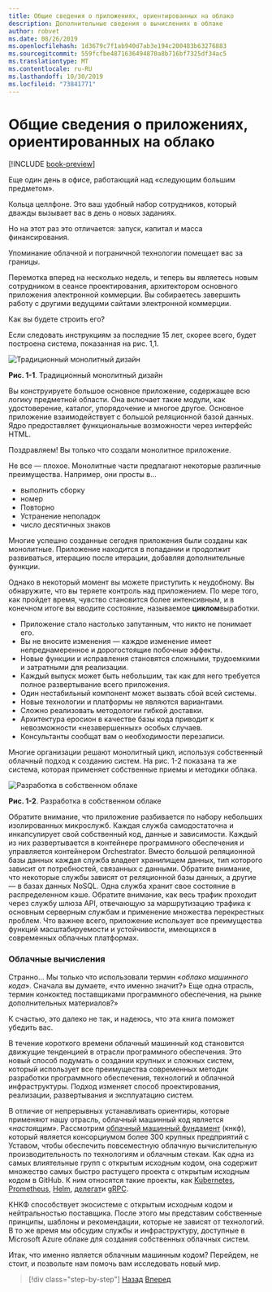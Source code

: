 ```yaml
---
title: Общие сведения о приложениях, ориентированных на облако
description: Дополнительные сведения о вычислениях в облаке
author: robvet
ms.date: 08/26/2019
ms.openlocfilehash: 1d3679c7f1ab940d7ab3e194c200483b63276883
ms.sourcegitcommit: 559fcfbe4871636494870a8b716bf7325df34ac5
ms.translationtype: MT
ms.contentlocale: ru-RU
ms.lasthandoff: 10/30/2019
ms.locfileid: "73841771"
---
```

# <a name="introduction-to-cloud-native-applications"></a>Общие сведения о приложениях, ориентированных на облако

[!INCLUDE [book-preview](../../../includes/book-preview.md)]

Еще один день в офисе, работающий над «следующим большим предметом».

Кольца целлфоне. Это ваш удобный набор сотрудников, который дважды вызывает вас в день о новых заданиях.

Но на этот раз это отличается: запуск, капитал и масса финансирования.

Упоминание облачной и пограничной технологии помещает вас за границы.

Перемотка вперед на несколько недель, и теперь вы являетесь новым сотрудником в сеансе проектирования, архитектором основного приложения электронной коммерции. Вы собираетесь завершить работу с другими ведущими сайтами электронной коммерции.

Как вы будете строить его?

Если следовать инструкциям за последние 15 лет, скорее всего, будет построена система, показанная на рис. 1,1.

![Традиционный монолитный дизайн](./media/monolithic-design.png)

**Рис. 1-1**. Традиционный монолитный дизайн

Вы конструируете большое основное приложение, содержащее всю логику предметной области. Она включает такие модули, как удостоверение, каталог, упорядочение и многое другое. Основное приложение взаимодействует с большой реляционной базой данных. Ядро предоставляет функциональные возможности через интерфейс HTML.

Поздравляем!  Вы только что создали монолитное приложение.

Не все — плохое. Монолитные части предлагают некоторые различные преимущества. Например, они просты в...

- выполнить сборку
- номер
- Повторно
- Устранение неполадок
- число десятичных знаков

Многие успешно созданные сегодня приложения были созданы как монолитные. Приложение находится в попадании и продолжит развиваться, итерацию после итерации, добавляя дополнительные функции.

Однако в некоторый момент вы можете приступить к неудобному. Вы обнаружите, что вы теряете контроль над приложением. По мере того, как пройдет время, чувство становится более интенсивным, и в конечном итоге вы вводите состояние, называемое **циклом**выработки.

- Приложение стало настолько запутанным, что никто не понимает его.
- Вы не вносите изменения — каждое изменение имеет непреднамеренное и дорогостоящие побочные эффекты.
- Новые функции и исправления становятся сложными, трудоемкими и затратными для реализации.
- Каждый выпуск может быть небольшим, так как для него требуется полное развертывание всего приложения.
- Один нестабильный компонент может вызвать сбой всей системы.
- Новые технологии и платформы не являются вариантами.
- Сложно реализовать методологии гибкой доставки.
- Архитектура еросион в качестве базы кода приводит к невозможности «незавершенных» особых случаев.
- Консультанты сообщат вам о необходимости перезаписи.

Многие организации решают монолитный цикл, используя собственный облачный подход к созданию систем. На рис. 1-2 показана та же система, которая применяет собственные приемы и методики облака.

![Разработка в собственном облаке](./media/cloud-native-design.png)

**Рис. 1-2**. Разработка в собственном облаке

Обратите внимание, что приложение разбивается по набору небольших изолированных микрослужб. Каждая служба самодостаточна и инкапсулирует свой собственный код, данные и зависимости. Каждый из них развертывается в контейнере программного обеспечения и управляется контейнером Orchestrator. Вместо большой реляционной базы данных каждая служба владеет хранилищем данных, тип которого зависит от потребностей, связанных с данными. Обратите внимание, что некоторые службы зависят от реляционной базы данных, а другие — в базах данных NoSQL. Одна служба хранит свое состояние в распределенном кэше. Обратите внимание, как весь трафик проходит через службу шлюза API, отвечающую за маршрутизацию трафика к основным серверным службам и применение множества перекрестных проблем. Что важнее всего, приложение использует все преимущества функций масштабируемости и устойчивости, имеющихся в современных облачных платформах.

### <a name="cloud-native-computing"></a>Облачные вычисления

Странно... Мы только что использовали термин «*облако машинного кода*». Сначала вы думаете, «что именно значит?» Еще одна отрасль, термин конкоктед поставщиками программного обеспечения, на рынке дополнительных материалов?»

К счастью, это далеко не так, и надеюсь, что эта книга поможет убедить вас.

В течение короткого времени облачный машинный код становится движущие тенденцией в отрасли программного обеспечения. Это новый способ подумать о создании крупных и сложных систем, который использует все преимущества современных методик разработки программного обеспечения, технологий и облачной инфраструктуры. Подход изменяет способ проектирования, реализации, развертывания и эксплуатацию систем.

В отличие от непрерывных устанавливать ориентиры, которые применяют нашу отрасль, облачный машинный код является «*настоящим*». Рассмотрим [облачный машинный фундамент](https://www.cncf.io/) (кнкф), который является консорциумом более 300 крупных предприятий с Уставом, чтобы обеспечить повсеместную облачную вычислительную производительность по технологиям и облачным стекам. Как одна из самых влиятельные групп с открытым исходным кодом, она содержит множество самых быстро растущего проекта с открытым исходным кодом в GitHub. К ним относятся такие проекты, как [Kubernetes](https://kubernetes.io/), [Prometheus](https://prometheus.io/), [Helm](https://helm.sh/), [делегат](https://www.envoyproxy.io/)и [gRPC](https://grpc.io/).

КНКФ способствует экосистеме с открытым исходным кодом и нейтральностью поставщика. После этого мы представим собственные принципы, шаблоны и рекомендации, которые не зависят от технологий. В то же время мы обсудим службы и инфраструктуру, доступные в Microsoft Azure облаке для создания собственных облачных систем.

Итак, что именно является облачным машинным кодом? Перейдем, не стоит, и позвольте нам помочь вам исследовать новый мир.

>[!div class="step-by-step"]
>[Назад](index.md)
>[Вперед](definition.md)
